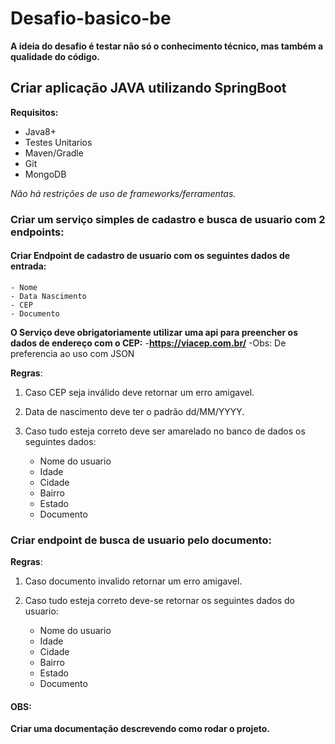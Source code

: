 # Desafio-basico-be

**A ideia do desafio é testar não só o conhecimento técnico, mas também a qualidade do código.**


## Criar aplicação JAVA utilizando SpringBoot

**Requisitos:**
- Java8+
- Testes Unitarios
- Maven/Gradle
- Git
- MongoDB


*Não há restrições de uso de frameworks/ferramentas.*


### Criar um serviço simples de cadastro e busca de usuario com 2 endpoints:



#### Criar Endpoint de cadastro de usuario com os seguintes dados de entrada:
	- Nome
	- Data Nascimento
	- CEP
	- Documento


**O Serviço deve obrigatoriamente utilizar uma api para preencher os dados de endereço com o CEP:**
	-**https://viacep.com.br/**
	-Obs: De preferencia ao uso com JSON


**Regras**:
1. Caso CEP seja inválido deve retornar um erro amigavel.

2. Data de nascimento deve ter o padrão dd/MM/YYYY.

3. Caso tudo esteja correto deve ser amarelado no banco de dados os seguintes dados:
	- Nome do usuario
	- Idade
	- Cidade
	- Bairro
	- Estado
	- Documento


### Criar endpoint de busca de usuario pelo documento:

**Regras**:

 1. Caso documento invalido retornar um erro amigavel.

 2. Caso tudo esteja correto deve-se retornar os seguintes dados do usuario:
	- Nome do usuario
	- Idade
	- Cidade
	- Bairro
	- Estado
	- Documento



#### OBS:
**Criar uma documentação descrevendo como rodar o projeto.**


